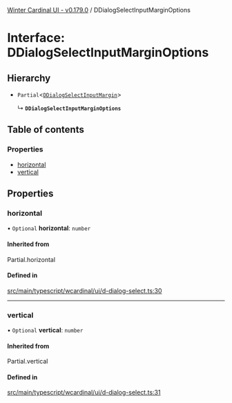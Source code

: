 [Winter Cardinal UI - v0.179.0](../index.md) / DDialogSelectInputMarginOptions

# Interface: DDialogSelectInputMarginOptions

## Hierarchy

- `Partial`<[`DDialogSelectInputMargin`](DDialogSelectInputMargin.md)\>

  ↳ **`DDialogSelectInputMarginOptions`**

## Table of contents

### Properties

- [horizontal](DDialogSelectInputMarginOptions.md#horizontal)
- [vertical](DDialogSelectInputMarginOptions.md#vertical)

## Properties

### horizontal

• `Optional` **horizontal**: `number`

#### Inherited from

Partial.horizontal

#### Defined in

[src/main/typescript/wcardinal/ui/d-dialog-select.ts:30](https://github.com/winter-cardinal/winter-cardinal-ui/blob/v0.179.0/src/main/typescript/wcardinal/ui/d-dialog-select.ts#L30)

___

### vertical

• `Optional` **vertical**: `number`

#### Inherited from

Partial.vertical

#### Defined in

[src/main/typescript/wcardinal/ui/d-dialog-select.ts:31](https://github.com/winter-cardinal/winter-cardinal-ui/blob/v0.179.0/src/main/typescript/wcardinal/ui/d-dialog-select.ts#L31)
